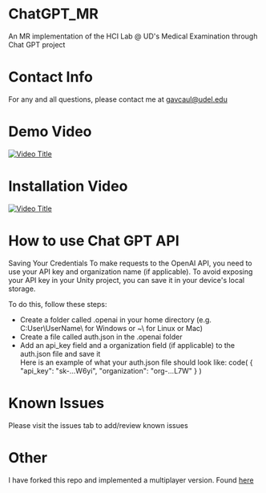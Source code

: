 # ChatGPT_MR  
An MR implementation of the HCI Lab @ UD's Medical Examination through Chat GPT project

# Contact Info
For any and all questions, please contact me at gavcaul@udel.edu

# Demo Video
[![Video Title](https://img.youtube.com/vi/saMoOezbxRw/0.jpg)](https://www.youtube.com/watch?v=saMoOezbxRw)

# Installation Video
[![Video Title](https://img.youtube.com/vi/CR11_s1qHyg/0.jpg)](https://www.youtube.com/watch?v=CR11_s1qHyg)

# How to use Chat GPT API

Saving Your Credentials
To make requests to the OpenAI API, you need to use your API key and organization name (if applicable). To avoid exposing your API key in your Unity project, you can save it in your device's local storage.

To do this, follow these steps:

* Create a folder called .openai in your home directory (e.g. C:User\UserName\ for Windows or ~\ for Linux or Mac)
* Create a file called auth.json in the .openai folder
* Add an api_key field and a organization field (if applicable) to the auth.json file and save it  
Here is an example of what your auth.json file should look like:
code(
{
    "api_key": "sk-...W6yi",
    "organization": "org-...L7W"
}
)
# Known Issues
Please visit the issues tab to add/review known issues

# Other
I have forked this repo and implemented a multiplayer version. Found [here](https://github.com/gavincaul/ChatGPTMRMultiplayer)
